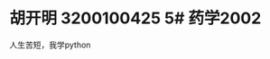 <!DOCTYPE html>
<html>
<head>
<title>Page Title</title>
</head>
<body>

<h1>胡开明 3200100425 5# 药学2002 </h1>
<p>人生苦短，我学python</p>


</body>
</html>
